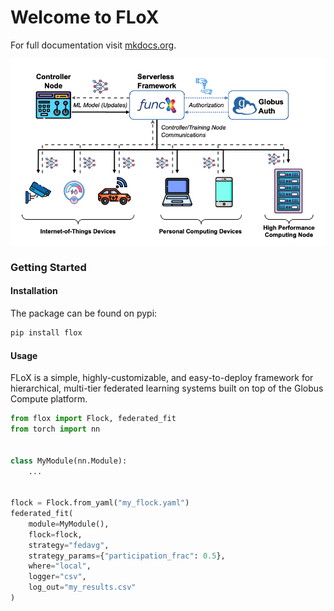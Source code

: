 # Welcome to FLoX

For full documentation visit [mkdocs.org](https://www.mkdocs.org).

![FLoX Graphic](graphics/flox_fig.png)

### Getting Started

#### Installation

The package can be found on pypi:

```bash
pip install flox
```

#### Usage

FLoX is a simple, highly-customizable, and easy-to-deploy framework for hierarchical, multi-tier federated learning
systems built on top of the Globus Compute platform.

```python title="Basic FLoX Example" linenums="1"
from flox import Flock, federated_fit
from torch import nn


class MyModule(nn.Module):
    ...


flock = Flock.from_yaml("my_flock.yaml")
federated_fit(
    module=MyModule(),
    flock=flock,
    strategy="fedavg",
    strategy_params={"participation_frac": 0.5},
    where="local",
    logger="csv",
    log_out="my_results.csv"
)
```
